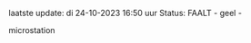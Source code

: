 laatste update: 
di 24-10-2023 16:50   uur 
Status: FAALT - geel - 
<div class="service Y">microstation</div>